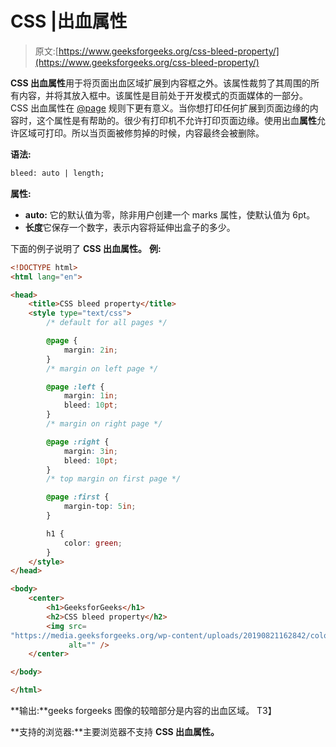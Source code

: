 # CSS |出血属性

> 原文:[https://www.geeksforgeeks.org/css-bleed-property/](https://www.geeksforgeeks.org/css-bleed-property/)

**CSS 出血属性**用于将页面出血区域扩展到内容框之外。该属性裁剪了其周围的所有内容，并将其放入框中。该属性是目前处于开发模式的页面媒体的一部分。CSS 出血属性在 [@page](https://www.geeksforgeeks.org/css-page-rule/) 规则下更有意义。当你想打印任何扩展到页面边缘的内容时，这个属性是有帮助的。很少有打印机不允许打印页面边缘。使用出血**属性**允许区域可打印。所以当页面被修剪掉的时候，内容最终会被删除。

**语法:**

```html
bleed: auto | length;
```

**属性:**

*   **auto:** 它的默认值为零，除非用户创建一个 marks 属性，使默认值为 6pt。
*   **长度**它保存一个数字，表示内容将延伸出盒子的多少。

下面的例子说明了 **CSS 出血属性。**
**例:**

```html
<!DOCTYPE html>
<html lang="en">

<head>
    <title>CSS bleed property</title>
    <style type="text/css">
        /* default for all pages */

        @page {
            margin: 2in;
        }
        /* margin on left page */

        @page :left {
            margin: 1in;
            bleed: 10pt;
        }
        /* margin on right page */

        @page :right {
            margin: 3in;
            bleed: 10pt;
        }
        /* top margin on first page */

        @page :first {
            margin-top: 5in;
        }

        h1 {
            color: green;
        }
    </style>
</head>

<body>
    <center>
        <h1>GeeksforGeeks</h1>
        <h2>CSS bleed property</h2>
        <img src=
"https://media.geeksforgeeks.org/wp-content/uploads/20190821162842/colorMatrixImage1.png" 
             alt="" />
    </center>

</body>

</html>
```

**输出:**geeks forgeeks 图像的较暗部分是内容的出血区域。
T3】

**支持的浏览器:**主要浏览器不支持 **CSS 出血属性。**